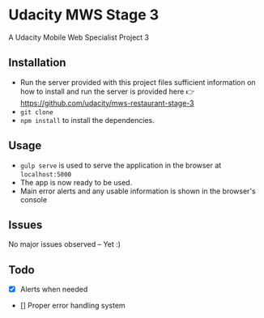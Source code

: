 # Udacity MWS Stage 3

A Udacity Mobile Web Specialist Project 3

## Installation

* Run the server provided with this project files sufficient information on how to install and run the server is provided here :point_right: https://github.com/udacity/mws-restaurant-stage-3
* `git clone`
* `npm install` to install the dependencies.

## Usage

* `gulp serve` is used to serve the application in the browser at `localhost:5000`
* The app is now ready to be used.
* Main error alerts and any usable information is shown in the browser's console

## Issues

No major issues observed – Yet :)

## Todo

* [x] Alerts when needed
* [] Proper error handling system
